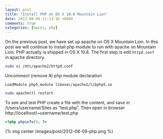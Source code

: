 ```yaml
---
layout: post
title: "Install PHP on OS X 10.8 Mountain Lion"
date: 2012-08-09 11:13:16 +0800
comments: true
categories: [macos, php]
---
```

On the previous post, we have set up apache on OS X Mountain Lion. In this post we will continue to install php module to run with apache on Mountain Lion. PHP actually is shipped in OS X 10.8. The first step is edit <code>httpd.conf</code> in apache directory.

``` bash httpd configuration
sudo vi /etc/apache2/httpd.conf
```

Uncommect (remove #) php module declaration
``` text
LoadModule php5_module libexec/apache2/libphp5.so
```

``` bash restart apache
sudo apachectl restart
```

To see and test PHP create a file with the content, and save in /Users/username/Sites as “test.php”. Then open in browser http://localhost/~username/test.php

``` php test.php
<?php phpinfo(); ?>
```

{% img center /images/post/2012-08-09-php.png %}
